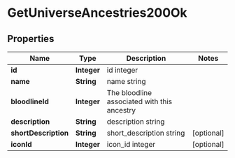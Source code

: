 
# GetUniverseAncestries200Ok

## Properties
Name | Type | Description | Notes
------------ | ------------- | ------------- | -------------
**id** | **Integer** | id integer | 
**name** | **String** | name string | 
**bloodlineId** | **Integer** | The bloodline associated with this ancestry | 
**description** | **String** | description string | 
**shortDescription** | **String** | short_description string |  [optional]
**iconId** | **Integer** | icon_id integer |  [optional]




